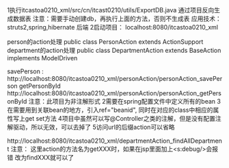 1执行itcastoa0210_xml/src/cn/itcast0210/utils/ExportDB.java
 通过项目反向生成数据表
 注意：需要手动创建db，再执行上面的方法，否则不生成表
 应用技术：struts2,spring,hibernate 后端
2启动项目：
  localhost:8080/itcastoa0210_xml
  
  person的action处理
  public class PersonAction extends ActionSupport
  department的action处理
  public class DepartmentAction extends BaseAction implements ModelDriven<Department>
 
 
  savePerson :
  http://localhost:8080/itcastoa0210_xml/personAction/personAction_savePerson
  getPersonById
  http://localhost:8080/itcastoa0210_xml/personAction/personAction_getPersonById 
  注意：此项目为非注解形式
     2需要在spring配置文件中定义所有的bean
     3在需要用到关联bean的地方，引入ref="beanid",
                同时在对应的class中相应的属性写上get set方法
     4项目中虽然可以写@Controller之类的注解，但是没有配置注解驱动，所以无效，可以去掉了
     5访问url的后缀action可以省略
     
     
  http://localhost:8080/itcastoa0210_xml/departmentAction_findAllDepartment
  注意：
   这里action的方法名为getXXX时，如果在jsp里面加上<s:debug/>会报错
   改为findXXX就可以了
     
